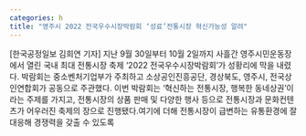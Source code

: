```yaml
---
categories: h
title: "영주시 2022 전국우수시장박람회 ‘성료’전통시장 혁신가능성 알려"
---
```

[한국공정일보 김희연 기자] 지난 9월 30일부터 10월 2일까지 사흘간 영주시민운동장에서 열린 국내 최대 전통시장 축제 ‘2022 전국우수시장박람회’가 성황리에 막을 내렸다. 박람회는 중소벤처기업부가 주최하고 소상공인진흥공단, 경상북도, 영주시, 전국상인연합회가 공동으로 주관했다. 이번 박람회는 ‘혁신하는 전통시장, 행복한 동네상권’이라는 주제를 가지고, 전통시장의 상품 판매 및 다양한 행사 등으로 전통시장과 문화컨텐츠가 어우러진 축제의 장으로 진행됐다.여기에 더해 전통시장이 급변하는 유통환경에 잘 대응해 경쟁력을 갖출 수 있도록
